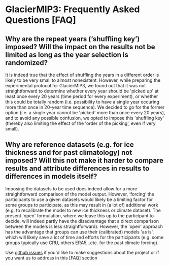 # GlacierMIP3: Frequently Asked Questions [FAQ]

## Why are the repeat years (‘shuffling key’) imposed? Will the impact on the results not be limited as long as the year selection is randomized?

It is indeed true that the effect of shuffling the years in a different order is likely to be very small to almost nonexistent. However, while preparing the experimental protocol for GlacierMIP3, we found out that it was not straightforward to determine whether every year should be 'picked up' at least once every 20 years (time period for every experiment), or whether this could be totally random (i.e. possibility to have a single year occuring more than once in 20-year time sequence). We decided to go for the former option (i.e. a single year cannot be 'picked' more than once every 20 years), and to avoid any possible confusion, we opted to impose this 'shuffling key' (thereby also limiting the effect of the 'order of the picking', even if very small).

## Why are reference datasets (e.g. for ice thickness and for past climatology) not imposed? Will this not make it harder to compare results and attribute differences in results to differences in models itself?

Imposing the datasets to be used does indeed allow for a more straightforward comparison of the model output. However, ‘forcing’ the participants to use a given datasets would likely be a limiting factor for some groups to participate, as this may result in (a lot of) additional work (e.g. to recalibrate the model to new ice thickness or climate dataset). The present 'open' formulation, where we leave this up to the participant to decide, will indeed partly have the disadvantage that a direct comparison between the models is less straightforward). However, the 'open' approach has the advantage that groups can use their (calibrated) models 'as is', which will likely save a lot of time and efforts for the participants (e.g. some groups typically use CRU, others ERA5,..etc. for the past climate forcing).


Use [github issues](https://github.com/GlacierMIP/GlacierMIP3/issues) if you'd like to make suggestions about the project or if you want us to address in this [FAQ] section
